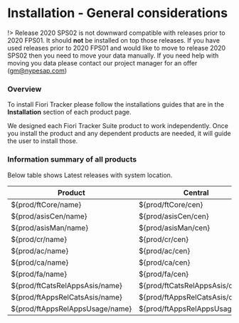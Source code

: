 # Installation - General considerations

!> Release 2020 SPS02 is not downward compatible with releases prior to 2020 FPS01. It should **not** be installed on top those releases. If you have used releases prior to 2020 FPS01 and would like to move to release 2020 SPS02 then you need to move your data manually. If you need help with moving you data please contact our project manager for an offer (gm@nypesap.com)

### Overview

To install Fiori Tracker please follow the installations guides that are in the **Installation** section of each product page. 

We designed each Fiori Tracker Suite product to work independently. Once you install the product and any dependent products are needed, it will guide the user to install those.

### Information summary of all products

Below table shows Latest releases with system location.

|Product|Central|Managed|Latest release|
|--|--|--|--|
|${prod/ftCore/name}|${prod/ftCore/cen}|${prod/ftCore/man}|${prod/ftCore/latestrel}|
|${prod/asisCen/name}|${prod/asisCen/cen}|${prod/asisCen/man}|${prod/asisCen/latestrel}|
|${prod/asisMan/name}|${prod/asisMan/cen}|${prod/asisMan/man}|${prod/asisMan/latestrel}|
|${prod/cr/name}|${prod/cr/cen}|${prod/cr/man}|${prod/cr/latestrel}|
|${prod/ac/name}|${prod/ac/cen}|${prod/ac/man}|${prod/ac/latestrel}|
|${prod/ca/name}|${prod/ca/cen}|${prod/ca/man}|${prod/ca/latestrel}|
|${prod/fa/name}|${prod/fa/cen}|${prod/fa/man}|${prod/fa/latestrel}|
|${prod/ftCatsRelAppsAsis/name}|${prod/ftCatsRelAppsAsis/cen}|${prod/ftCatsRelAppsAsis/man}|${prod/ftCatsRelAppsAsis/latestrel}|
|${prod/ftAppsRelCatsAsis/name}|${prod/ftAppsRelCatsAsis/cen}|${prod/ftAppsRelCatsAsis/man}|${prod/ftAppsRelCatsAsis/latestrel}|
|${prod/ftAppsRelAppsUsage/name}|${prod/ftAppsRelAppsUsage/cen}|${prod/ftAppsRelAppsUsage/man}|${prod/ftAppsRelAppsUsage/latestrel}|
